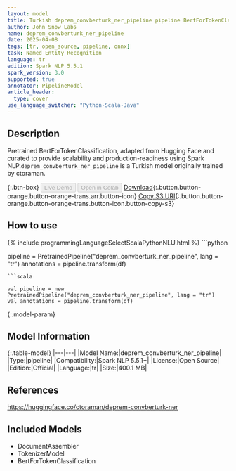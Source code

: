 ```yaml
---
layout: model
title: Turkish deprem_convberturk_ner_pipeline pipeline BertForTokenClassification from ctoraman
author: John Snow Labs
name: deprem_convberturk_ner_pipeline
date: 2025-04-08
tags: [tr, open_source, pipeline, onnx]
task: Named Entity Recognition
language: tr
edition: Spark NLP 5.5.1
spark_version: 3.0
supported: true
annotator: PipelineModel
article_header:
  type: cover
use_language_switcher: "Python-Scala-Java"
---
```


## Description

Pretrained BertForTokenClassification, adapted from Hugging Face and curated to provide scalability and production-readiness using Spark NLP.`deprem_convberturk_ner_pipeline` is a Turkish model originally trained by ctoraman.

{:.btn-box}
<button class="button button-orange" disabled>Live Demo</button>
<button class="button button-orange" disabled>Open in Colab</button>
[Download](https://s3.amazonaws.com/auxdata.johnsnowlabs.com/public/models/deprem_convberturk_ner_pipeline_tr_5.5.1_3.0_1744140658892.zip){:.button.button-orange.button-orange-trans.arr.button-icon}
[Copy S3 URI](s3://auxdata.johnsnowlabs.com/public/models/deprem_convberturk_ner_pipeline_tr_5.5.1_3.0_1744140658892.zip){:.button.button-orange.button-orange-trans.button-icon.button-copy-s3}

## How to use



<div class="tabs-box" markdown="1">
{% include programmingLanguageSelectScalaPythonNLU.html %}
```python

pipeline = PretrainedPipeline("deprem_convberturk_ner_pipeline", lang = "tr")
annotations =  pipeline.transform(df)   

```
```scala

val pipeline = new PretrainedPipeline("deprem_convberturk_ner_pipeline", lang = "tr")
val annotations = pipeline.transform(df)

```
</div>

{:.model-param}
## Model Information

{:.table-model}
|---|---|
|Model Name:|deprem_convberturk_ner_pipeline|
|Type:|pipeline|
|Compatibility:|Spark NLP 5.5.1+|
|License:|Open Source|
|Edition:|Official|
|Language:|tr|
|Size:|400.1 MB|

## References

https://huggingface.co/ctoraman/deprem-convberturk-ner

## Included Models

- DocumentAssembler
- TokenizerModel
- BertForTokenClassification